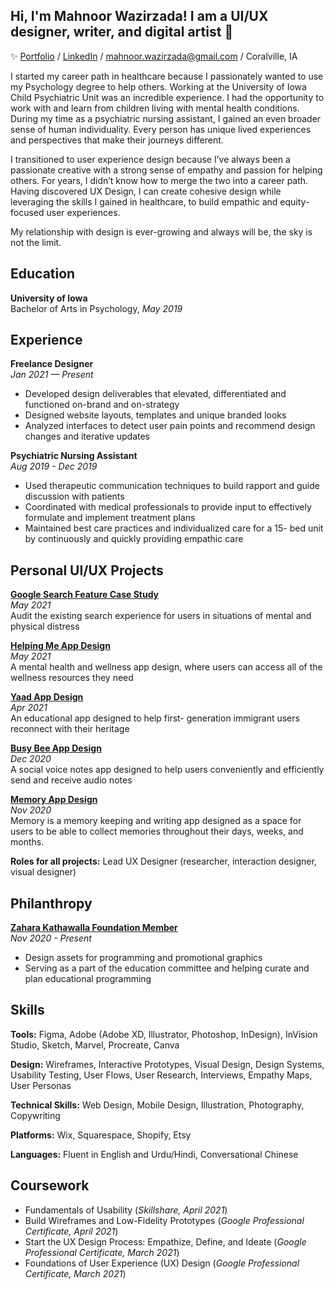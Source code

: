 ## Hi, I'm Mahnoor Wazirzada! I am a UI/UX designer, writer, and digital artist :wave:    
:sparkles: [Portfolio](https://www.mahnoorwazirzada.com/) / [LinkedIn](https://www.linkedin.com/in/mahnoorw/) / mahnoor.wazirzada@gmail.com / Coralville, IA    

I started my career path in healthcare because I passionately wanted to use my Psychology degree to help others. Working at the University of Iowa Child Psychiatric Unit was an incredible experience. I had the opportunity to work with and learn from children living with mental health conditions. During my time as a psychiatric nursing assistant, I gained an even broader sense of human individuality. Every person has unique lived experiences and perspectives that make their journeys different. 

I transitioned to user experience design because I’ve always been a passionate creative with a strong sense of empathy and passion for helping others. For years, I didn’t know how to merge the two into a career path. Having discovered UX Design, I can create cohesive design while leveraging the skills I gained in healthcare, to build empathic and equity-focused user experiences.

My relationship with design is ever-growing and always will be, the sky is not the limit. 

## Education
**University of Iowa**    
Bachelor of Arts in Psychology, _May 2019_

## Experience
**Freelance Designer** \
_Jan 2021 — Present_
- Developed design deliverables that elevated, differentiated and functioned on-brand and on-strategy
- Designed website layouts, templates and unique branded looks
- Analyzed interfaces to detect user pain points and recommend design changes and iterative updates

**Psychiatric Nursing Assistant** \
_Aug 2019 - Dec 2019_
- Used therapeutic communication techniques to build rapport and guide discussion with patients
- Coordinated with medical professionals to provide input to effectively formulate and implement treatment plans
- Maintained best care practices and individualized care for a 15- bed unit by continuously and quickly providing empathic care

## Personal UI/UX Projects
**[Google Search Feature Case Study](https://www.mahnoorwazirzada.com/google-search-audit)** \
_May 2021_    
Audit the existing search experience for users in situations of mental and physical distress

**[Helping Me App Design](https://www.mahnoorwazirzada.com/helping-me)** \
_May 2021_    
A mental health and wellness app design, where users can access all of the wellness resources they need

**[Yaad App Design](https://www.mahnoorwazirzada.com/yaad)** \
_Apr 2021_    
An educational app designed to help first- generation immigrant users reconnect with their heritage

**[Busy Bee App Design](https://www.mahnoorwazirzada.com/busy-bee)** \
_Dec 2020_    
A social voice notes app designed to help users conveniently and efficiently send and receive audio notes

**[Memory App Design](https://www.mahnoorwazirzada.com/memory)** \
_Nov 2020_    
Memory is a memory keeping and writing app designed as a space for users to be able to collect memories throughout their days, weeks, and months.

**Roles for all projects:** Lead UX Designer (researcher, interaction designer, visual designer)

## Philanthropy
**[Zahara Kathawalla Foundation Member](https://zaharakathawalla.org/)** \
_Nov 2020 - Present_
- Design assets for programming and promotional graphics
- Serving as a part of the education committee and helping curate and plan educational programming

## Skills
**Tools:** Figma, Adobe (Adobe XD, Illustrator, Photoshop, InDesign), InVision Studio, Sketch, Marvel, Procreate, Canva    

**Design:** Wireframes, Interactive Prototypes, Visual Design, Design Systems, Usability Testing, User Flows, User Research, Interviews, Empathy Maps, User Personas

**Technical Skills:** Web Design, Mobile Design, Illustration, Photography, Copywriting

**Platforms:** Wix, Squarespace, Shopify, Etsy

**Languages:** Fluent in English and Urdu/Hindi, Conversational Chinese

## Coursework
- Fundamentals of Usability (_Skillshare, April 2021_)
- Build Wireframes and Low-Fidelity Prototypes (_Google Professional Certificate, April 2021_)
- Start the UX Design Process: Empathize, Define, and Ideate (_Google Professional Certificate, March 2021_)
- Foundations of User Experience (UX) Design (_Google Professional Certificate, March 2021_)
